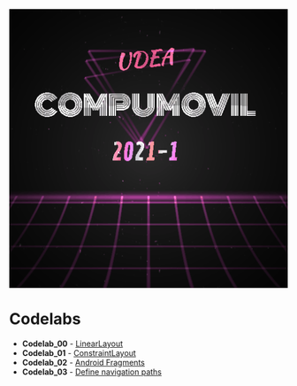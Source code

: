 <img src="compumovil.gif" align="center" />

# Codelabs
- **Codelab_00** - [LinearLayout](https://developer.android.com/codelabs/kotlin-android-training-linear-layout?index=..%2F..android-kotlin-fundamentals#3)
- **Codelab_01** - [ConstraintLayout](https://developer.android.com/codelabs/kotlin-android-training-constraint-layout#0)
- **Codelab_02** - [Android Fragments](https://www.raywenderlich.com/1364094-android-fragments-tutorial-an-introduction-with-kotlin)
- **Codelab_03** - [Define navigation paths](https://developer.android.com/codelabs/kotlin-android-training-add-navigation?index=..%2F..android-kotlin-fundamentals#1)
